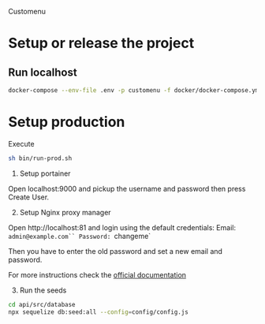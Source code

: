 Customenu

# Setup or release the project

## Run localhost

```sh
docker-compose --env-file .env -p customenu -f docker/docker-compose.yml -f docker/docker-compose.dev.yml up --build
```


# Setup production

Execute

```sh
sh bin/run-prod.sh
```

1. Setup portainer

Open localhost:9000 and pickup the username and password then press Create User.

2. Setup Nginx proxy manager

Open http://localhost:81 and login using the default credentials:
Email:    `admin@example.com``
Password: `changeme`

Then you have to enter the old password and set a new email and password.

For more instructions check the [official documentation](https://nginxproxymanager.com/setup/#running-the-app)

3. Run the seeds

```sh
cd api/src/database
npx sequelize db:seed:all --config=config/config.js
```
